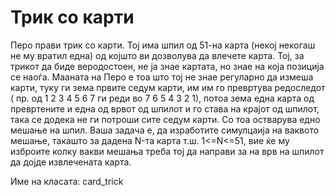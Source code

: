 # Трик со карти

Перо прави трик со карти. Тој има шпил од 51-на карта (некој некогаш не му вратил една) од којшто ви дозволува да
влечете карта. Тој, за трикот да биде веродостоен, не ја знае картата, но знае на која позиција се наоѓа. Мааната на
Перо е тоа што тој не знае регуларно да измеша карти, туку ги зема првите седум карти, им им го превртува редоследот (
пр. од 1 2 3 4 5 6 7 ги реди во 7 6 5 4 3 2 1), потоа зема една карта од превртените и една од врвот од шпилот и го
става на крајот од шпилот, така се додека не ги потроши сите седум карти. Со тоа остварува едно мешање на шпил. Ваша
задача е, да изработите симулцаија на ваквото мешање, такашто за дадена N-та карта т.ш. 1<=N<=51, вие ќе му изброите
колку вакви мешања треба тој да направи за на врв на шпилот да дојде извлечената карта.

Име на класата: card_trick